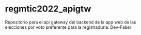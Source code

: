 # regmtic2022_apigtw
Repositorio para el api gateway del backend de la app web de las elecciones por voto preferente para la registraduria. Dev-Faber

